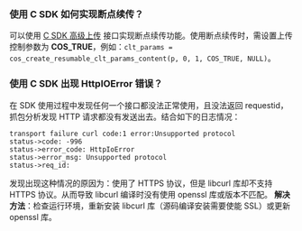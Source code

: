 ### 使用 C SDK 如何实现断点续传？

可以使用 [C SDK 高级上传](https://cloud.tencent.com/document/product/436/65655#.E4.B8.8A.E4.BC.A0.E5.AF.B9.E8.B1.A1.EF.BC.88.E6.96.AD.E7.82.B9.E7.BB.AD.E4.BC.A0.EF.BC.89) 接口实现断点续传功能。使用断点续传时，需设置上传控制参数为 **COS_TRUE**，例如：`clt_params = cos_create_resumable_clt_params_content(p, 0, 1, COS_TRUE, NULL)`。

### 使用 C SDK 出现 HttpIOError 错误？

在 SDK 使用过程中发现任何一个接口都没法正常使用，且没法返回 requestid，抓包分析发现 HTTP 请求都没有发送出去。结合如下的日志情况：
```
transport failure curl code:1 error:Unsupported protocol
status->code: -996
status->error_code: HttpIoError
status->error_msg: Unsupported protocol
status->req_id:
```

发现出现这种情况的原因为：使用了 HTTPS 协议，但是 libcurl 库却不支持 HTTPS 协议。从而导致 libcurl 编译时没有使用 openssl 库或版本不匹配。
**解决方法**：检查运行环境，重新安装 libcurl 库（源码编译安装需要使能 SSL）或更新 openssl 库。
